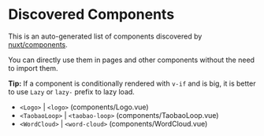 # Discovered Components

This is an auto-generated list of components discovered by [nuxt/components](https://github.com/nuxt/components).

You can directly use them in pages and other components without the need to import them.

**Tip:** If a component is conditionally rendered with `v-if` and is big, it is better to use `Lazy` or `lazy-` prefix to lazy load.

- `<Logo>` | `<logo>` (components/Logo.vue)
- `<TaobaoLoop>` | `<taobao-loop>` (components/TaobaoLoop.vue)
- `<WordCloud>` | `<word-cloud>` (components/WordCloud.vue)
